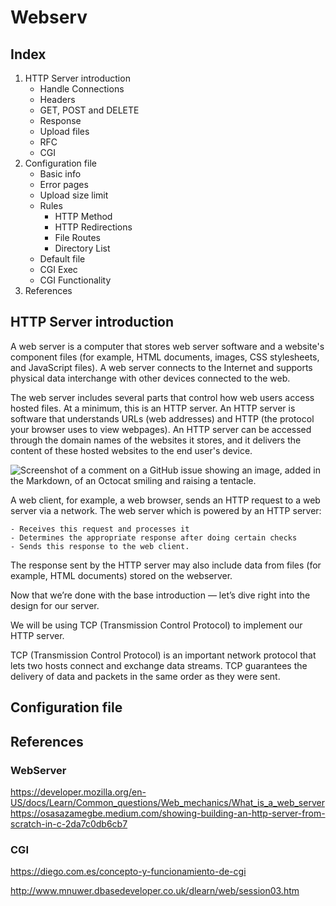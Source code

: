 # Webserv

## Index

1. HTTP Server introduction
	- Handle Connections
	- Headers
	- GET, POST and DELETE
	- Response
	- Upload files
	- RFC
	- CGI
2. Configuration file
	- Basic info
	- Error pages
	- Upload size limit
	- Rules
		- HTTP Method
		- HTTP Redirections
		- File Routes
		- Directory List
	- Default file
	- CGI Exec
	- CGI Functionality
3. References

## HTTP Server introduction

A web server is a computer that stores web server software and a website's component files (for example, HTML documents, images, CSS stylesheets, and JavaScript files). A web server connects to the Internet and supports physical data interchange with other devices connected to the web.

The web server includes several parts that control how web users access hosted files. At a minimum, this is an HTTP server. An HTTP server is software that understands URLs (web addresses) and HTTP (the protocol your browser uses to view webpages). An HTTP server can be accessed through the domain names of the websites it stores, and it delivers the content of these hosted websites to the end user's device.

![Screenshot of a comment on a GitHub issue showing an image, added in the Markdown, of an Octocat smiling and raising a tentacle.](https://static.javatpoint.com/blog/images/web-servers2.png)

A web client, for example, a web browser, sends an HTTP request to a web server via a network. The web server which is powered by an HTTP server:

    - Receives this request and processes it
    - Determines the appropriate response after doing certain checks
    - Sends this response to the web client.

The response sent by the HTTP server may also include data from files (for example, HTML documents) stored on the webserver.

Now that we’re done with the base introduction — let’s dive right into the design for our server.

We will be using TCP (Transmission Control Protocol) to implement our HTTP server.

TCP (Transmission Control Protocol) is an important network protocol that lets two hosts connect and exchange data streams. TCP guarantees the delivery of data and packets in the same order as they were sent.

## Configuration file

## References

### WebServer
https://developer.mozilla.org/en-US/docs/Learn/Common_questions/Web_mechanics/What_is_a_web_server
https://osasazamegbe.medium.com/showing-building-an-http-server-from-scratch-in-c-2da7c0db6cb7

### CGI
https://diego.com.es/concepto-y-funcionamiento-de-cgi

http://www.mnuwer.dbasedeveloper.co.uk/dlearn/web/session03.htm

